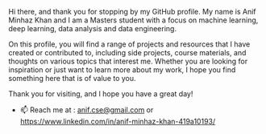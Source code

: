 Hi there, and thank you for stopping by my GitHub profile. My name is Anif Minhaz Khan and I am a Masters student with a focus on machine learning, deep learning, data analysis and data engineering.

On this profile, you will find a range of projects and resources that I have created or contributed to, including side projects, course materials, and thoughts on various topics that interest me. Whether you are looking for inspiration or just want to learn more about my work, I hope you find something here that is of value to you.

Thank you for visiting, and I hope you have a great day!
- 📫 Reach me at : anif.cse@gmail.com or https://www.linkedin.com/in/anif-minhaz-khan-419a10193/ 


